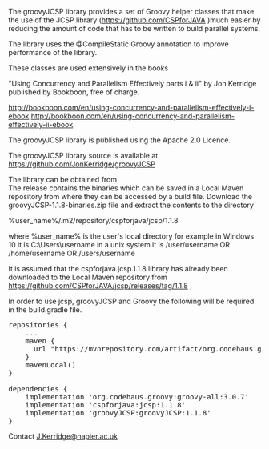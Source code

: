 

The groovyJCSP library provides a set of Groovy helper classes that make the 
use of the JCSP library (https://github.com/CSPforJAVA )much easier by reducing 
the amount of code that has to be written to build parallel systems.<p>


The library uses the @CompileStatic Groovy annotation to improve 
performance of the library.

These classes are used extensively in the books<p>
"Using Concurrency and Parallelism Effectively parts i & ii"
by Jon Kerridge published by Bookboon, free of charge.<p>

http://bookboon.com/en/using-concurrency-and-parallelism-effectively-i-ebook
http://bookboon.com/en/using-concurrency-and-parallelism-effectively-ii-ebook

The groovyJCSP library is published using the Apache 2.0 Licence.

The groovyJCSP library source is available at https://github.com/JonKerridge/groovyJCSP

The library can be obtained from  
The release contains the binaries which can be saved in a Local Maven repository 
from where they can be accessed by a build file.
Download the groovyJCSP-1.1.8-binaries.zip file and extract the contents to the directory

%user_name%/.m2/repository/cspforjava/jcsp/1.1.8

where %user_name% is the user's local directory for example in
Windows 10 it is C:\Users\username
in a unix system it is /user/username OR /home/username OR /users/username

It is assumed that the cspforjava.jcsp.1.1.8 library has already been downloaded 
to the Local Maven repository from https://github.com/CSPforJAVA/jcsp/releases/tag/1.1.8 ,

In order to use jcsp, groovyJCSP and Groovy the following will be required in the build.gradle file.
<pre>
repositories {
    ...
    maven {
      url "https://mvnrepository.com/artifact/org.codehaus.groovy/groovy-all"
    }
    mavenLocal()
}

dependencies {
    implementation 'org.codehaus.groovy:groovy-all:3.0.7'
    implementation 'cspforjava:jcsp:1.1.8'
    implementation 'groovyJCSP:groovyJCSP:1.1.8'
}
</pre>


Contact J.Kerridge@napier.ac.uk
